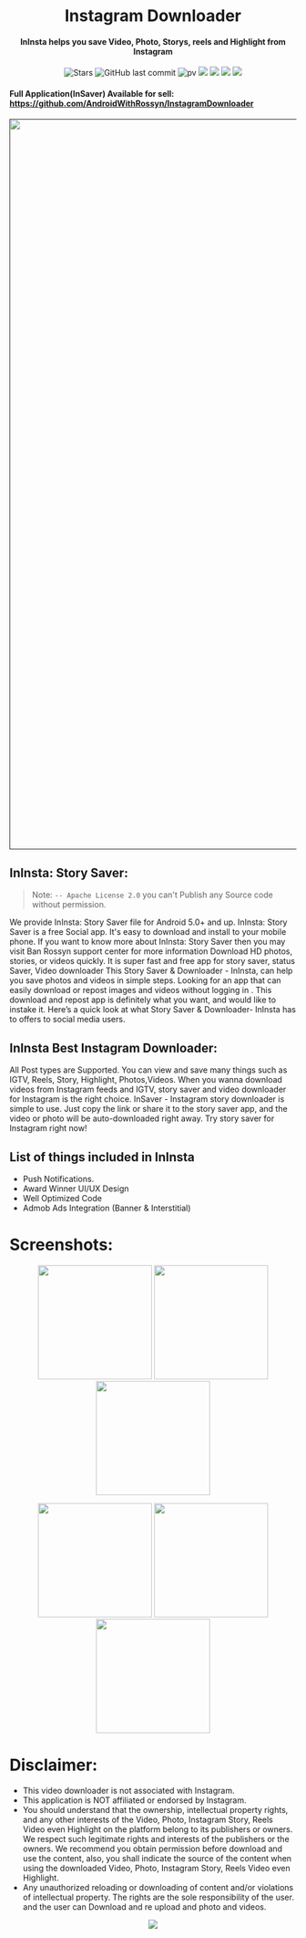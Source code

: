 <h1 align="center">Instagram Downloader</h1>
  
<h4 align="center">InInsta helps you save Video, Photo, Storys, reels and Highlight from Instagram
</h4>


<div align="center">

![Stars](https://img.shields.io/github/stars/AndroidWithRossyn/Instagram-Downloader)
![GitHub last commit](https://img.shields.io/github/last-commit/AndroidWithRossyn/Instagram-Downloader)
![pv](https://pageview.vercel.app/?github_user=Instagram-Downloader)
<a href="https://t.me/banrossyn" target="_blank"><img src="https://img.shields.io/badge/Telegram-%40banrossyn-28a8ea"></a>
<a href="https://wa.me/+919694260426/" target="_blank"><img src="https://img.shields.io/badge/whatsapp-%40+919694260426-28a8ea"></a>
<a href="https://www.linkedin.com/in/banrossyn/" target="_blank"><img src="https://img.shields.io/badge/LinkedIn-banrossyn-informational"></a>
<a href="mailto:banrossyn@gmail.com"><img src="https://img.shields.io/badge/Email-banrossyn%40gmail.com-blue"></a>

</div>

#### Full Application(InSaver) Available for sell: https://github.com/AndroidWithRossyn/InstagramDownloader


<p align="center">
    <a href="">
      <img src="https://user-images.githubusercontent.com/97843190/183115366-0c4352d0-6c5e-499b-aaf6-543bdf6ffe76.jpg" width="1280" />
    </a>
  </p>
  

  
## InInsta: Story Saver:
> Note: `-- Apache License 2.0` you can't Publish any Source code without permission.

We provide InInsta: Story Saver file for Android 5.0+ and up. InInsta: Story Saver is a free Social app. It's easy to download and install to your mobile phone. If you want to know more about InInsta: Story Saver then you may visit Ban Rossyn support center for more information Download HD photos, stories, or videos quickly. It is super fast and free app for story saver, status Saver, Video downloader This Story Saver & Downloader - InInsta, can help you save photos and videos in simple steps. Looking for an app that can easily download or repost images and videos without logging in . This download and repost app is definitely what you want, and would like to instake it. Here’s a quick look at what Story Saver & Downloader- InInsta has to offers to social media users.

## InInsta Best Instagram Downloader:
All Post types are Supported. You can view and save many things such as IGTV, Reels, Story, Highlight, Photos,Videos. When you wanna download videos from Instagram feeds and IGTV, story saver and video downloader for Instagram is the right choice. InSaver - Instagram story downloader is simple to use. Just copy the link or share it to the story saver app, and the video or photo will be auto-downloaded right away. Try story saver for Instagram right now!

## List of things included in InInsta
- Push Notifications.
- Award Winner UI/UX Design
- Well Optimized Code
- Admob Ads Integration (Banner & Interstitial)




# Screenshots:
 <p align="center">
    <a>
      <img src="https://user-images.githubusercontent.com/97843190/183115337-089f8478-fa42-4f64-920a-66cd4fb3e00a.png" hight="400" width="200" />
    </a>
 <a>
      <img src="https://user-images.githubusercontent.com/97843190/183115464-adeb59d2-e982-45f3-99c1-2e7f61668c71.png" hight="400" width="200" />
    </a>
  <a>
      <img src="https://user-images.githubusercontent.com/97843190/183115401-5e57989f-4225-4408-8e0f-ce643d5fc09b.png" hight="400" width="200" />
    </a>
 
  </p>

 <p align="center">
    <a>
      <img src="https://user-images.githubusercontent.com/97843190/183115426-179e5d1b-95b9-4db0-9b34-f833e2d3b6c6.png" hight="400" width="200" />
    </a>
    <a>
      <img src="https://user-images.githubusercontent.com/97843190/183115434-f5dbd173-cc07-4d3b-81a1-d49688333aa5.png" hight="400" width="200" />
    </a>
    <a>
      <img src="https://user-images.githubusercontent.com/97843190/183115448-c4cd6458-c925-4b52-b13d-9e0b614c52ff.png" hight="400" width="200" />
    </a>
</p>
  
# Disclaimer:
- This video downloader is not associated with Instagram.
- This application is NOT affiliated or endorsed by Instagram.
- You should understand that the ownership, intellectual property rights, and any other interests of the Video, Photo, Instagram Story, Reels Video even Highlight on the platform belong to its publishers or owners. We respect such legitimate rights and interests of the publishers or the owners. We recommend you obtain permission before download and use the content, also, you shall indicate the source of the content when using the downloaded Video, Photo, Instagram Story, Reels Video even Highlight.
- Any unauthorized reloading or downloading of content and/or violations of intellectual property. The rights are the sole responsibility of the user. and the user can Download and re upload and photo and videos.


<p align="center">
  <img src="https://capsule-render.vercel.app/api?type=waving&color=gradient&height=60&section=footer"/>
</p>
